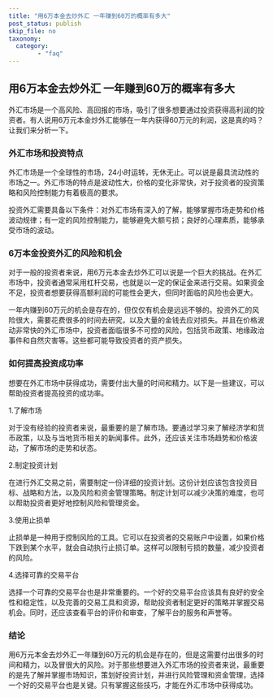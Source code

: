 ```yaml
---
title: "用6万本金去炒外汇 一年赚到60万的概率有多大"
post_status: publish
skip_file: no
taxonomy:
  category:
        - "faq"
---
```


## 用6万本金去炒外汇 一年赚到60万的概率有多大

外汇市场是一个高风险、高回报的市场，吸引了很多想要通过投资获得高利润的投资者。有人说用6万元本金炒外汇能够在一年内获得60万元的利润，这是真的吗？让我们来分析一下。

### 外汇市场和投资特点

外汇市场是一个全球性的市场，24小时运转，无休无止。可以说是最具流动性的市场之一。外汇市场的特点是波动性大，价格的变化非常快，对于投资者的投资策略和风险控制能力有着极高的要求。

投资外汇需要具备以下条件：对外汇市场有深入的了解，能够掌握市场走势和价格波动规律；有一定的风险控制能力，能够避免大额亏损；良好的心理素质，能够承受市场的波动。

### 6万本金投资外汇的风险和机会

对于一般的投资者来说，用6万元本金去炒外汇可以说是一个巨大的挑战。在外汇市场中，投资者通常采用杠杆交易，也就是以一定的保证金来进行交易。如果资金不足，投资者想要获得高额利润的可能性会更大，但同时面临的风险也会更大。

一年内赚到60万元的机会是存在的，但仅仅有机会是远远不够的。投资外汇的风险很大，需要花费很多的时间去研究，以及大量的金钱去应对损失。并且在价格波动非常快的外汇市场中，投资者面临很多不可控的风险，包括货币政策、地缘政治事件和自然灾害等。这些都可能导致投资者的资产损失。

### 如何提高投资成功率

想要在外汇市场中获得成功，需要付出大量的时间和精力。以下是一些建议，可以帮助投资者提高投资的成功率。

1.了解市场

对于没有经验的投资者来说，最重要的是了解市场。要通过学习来了解经济学和货币政策，以及与当地货币相关的新闻事件。此外，还应该关注市场趋势和价格波动，了解市场的走势和状态。

2.制定投资计划

在进行外汇交易之前，需要制定一份详细的投资计划。这份计划应该包含投资目标、战略和方法，以及风险和资金管理策略。制定计划可以减少决策的难度，也可以帮助投资者更好地控制风险和管理资金。

3.使用止损单

止损单是一种用于控制风险的工具。它可以在投资者的交易账户中设置，如果价格下跌到某个水平，就会自动执行止损订单。这样可以限制亏损的数量，减少投资者的风险。

4.选择可靠的交易平台

选择一个可靠的交易平台也是非常重要的。一个好的交易平台应该具有良好的安全性和稳定性，以及完善的交易工具和资源，帮助投资者制定更好的策略并掌握交易机会。同时，还应该查看平台的评价和审查，了解平台的服务和声誉等。

### 结论

用6万元本金去炒外汇一年赚到60万元的机会是存在的，但是这需要付出很多的时间和精力，以及冒很大的风险。对于那些想要进入外汇市场的投资者来说，最重要的是先了解并掌握市场知识，策划好投资计划，并进行风险管理和资金管理，选择一个好的交易平台也是关键。只有掌握这些技巧，才能在外汇市场中获得成功。
